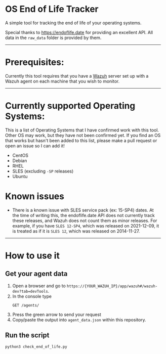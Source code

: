 # OS End of Life Tracker
A simple tool for tracking the end of life of your operating systems.

Special thanks to https://endoflife.date for providing an excellent API. All data in the `raw_data` folder is provided by them.

---

# Prerequisites:
Currently this tool requires that you have a [Wazuh](https://wazuh.com/) server set up with a Wazuh agent on each machine that you wish to monitor.

---

# Currently supported Operating Systems:
This is a list of Operating Systems that I have confirmed work with this tool. Other OS may work, but they have not been confirmed yet. If you find an OS that works but hasn't been added to this list, please make a pull request or open an issue so I can add it!
- CentOS
- Debian
- RHEL
- SLES (excluding `-SP` releases)
- Ubuntu

# Known issues
- There is a known issue with SLES service pack (ex: 15-SP4) dates. At the time of writing this, the endoflife.date API does not currently track these releases, and Wazuh does not count them as minor releases. For example, if you have `SLES 12-SP4`, which was released on 2021-12-09, it is treated as if it is `SLES 12`, which was released on 2014-11-27.

---

# How to use it

## Get your agent data
1. Open a browser and go to `https://{YOUR_WAZUH_IP}/app/wazuh#/wazuh-dev?tab=devTools`.
2. In the console type
   ```
   GET /agents/
   ```
3. Press the green arrow to send your request
4. Copy/paste the output into `agent_data.json` within this repository.

## Run the script
```
python3 check_end_of_life.py
```
